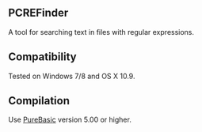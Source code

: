 ## PCREFinder
A tool for searching text in files with regular expressions.

## Compatibility
Tested on Windows 7/8 and OS X 10.9.

## Compilation
Use [PureBasic](http://purebasic.com/) version 5.00 or higher.
